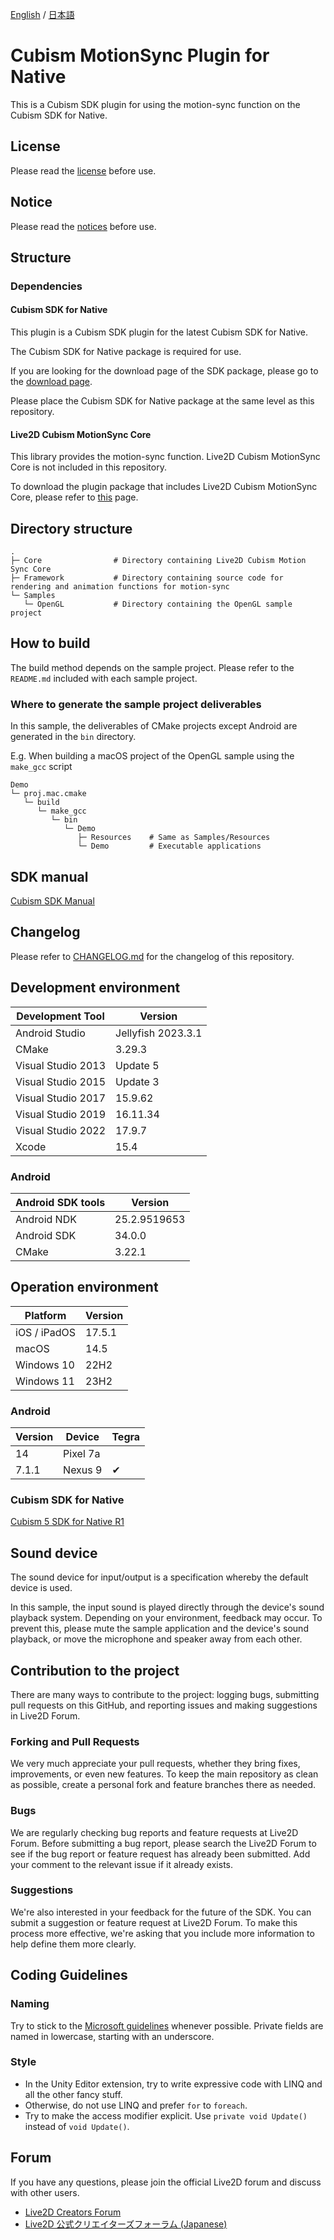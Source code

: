 [English](README.md) / [日本語](README.ja.md)


# Cubism MotionSync Plugin for Native

This is a Cubism SDK plugin for using the motion-sync function on the Cubism SDK for Native.


## License

Please read the [license](LICENSE.md) before use.


## Notice

Please read the [notices](NOTICE.md) before use.


## Structure

### Dependencies

#### Cubism SDK for Native

This plugin is a Cubism SDK plugin for the latest Cubism SDK for Native.

The Cubism SDK for Native package is required for use.

If you are looking for the download page of the SDK package, please go to the [download page](https://www.live2d.com/en/sdk/download/native/).

Please place the Cubism SDK for Native package at the same level as this repository.

#### Live2D Cubism MotionSync Core

This library provides the motion-sync function. Live2D Cubism MotionSync Core is not included in this repository.

To download the plugin package that includes Live2D Cubism MotionSync Core, please refer to [this](https://www.live2d.com/en/sdk/download/motionsync/) page.


## Directory structure

```
.
├─ Core                # Directory containing Live2D Cubism Motion Sync Core
├─ Framework           # Directory containing source code for rendering and animation functions for motion-sync
└─ Samples
   └─ OpenGL           # Directory containing the OpenGL sample project
```


## How to build

The build method depends on the sample project.
Please refer to the `README.md` included with each sample project.

### Where to generate the sample project deliverables

In this sample, the deliverables of CMake projects except Android are generated in the `bin` directory.

E.g. When building a macOS project of the OpenGL sample using the `make_gcc` script
```
Demo
└─ proj.mac.cmake
   └─ build
      └─ make_gcc
         └─ bin
            └─ Demo
               ├─ Resources    # Same as Samples/Resources
               └─ Demo         # Executable applications
```


## SDK manual

[Cubism SDK Manual](https://docs.live2d.com/en/cubism-sdk-manual/top/)


## Changelog

Please refer to [CHANGELOG.md](CHANGELOG.md) for the changelog of this repository.


## Development environment

| Development Tool | Version |
| --- | --- |
| Android Studio | Jellyfish 2023.3.1 |
| CMake | 3.29.3 |
| Visual Studio 2013 | Update 5 |
| Visual Studio 2015 | Update 3 |
| Visual Studio 2017 | 15.9.62 |
| Visual Studio 2019 | 16.11.34 |
| Visual Studio 2022 | 17.9.7  |
| Xcode | 15.4 |

### Android

| Android SDK tools | Version |
| --- | --- |
| Android NDK | 25.2.9519653 |
| Android SDK | 34.0.0 |
| CMake | 3.22.1 |


## Operation environment

| Platform | Version |
| --- | --- |
| iOS / iPadOS | 17.5.1 |
| macOS | 14.5 |
| Windows 10 | 22H2 |
| Windows 11 | 23H2 |

### Android

| Version | Device | Tegra |
| --- | --- | --- |
| 14 | Pixel 7a | |
| 7.1.1 | Nexus 9 | ✔︎ |

### Cubism SDK for Native

[Cubism 5 SDK for Native R1](https://github.com/Live2D/CubismNativeSamples/releases/tag/5-r.1)


## Sound device

The sound device for input/output is a specification whereby the default device is used.

In this sample, the input sound is played directly through the device's sound playback system.
 Depending on your environment, feedback may occur. To prevent this, please mute the sample application and the device's sound playback, or move the microphone and speaker away from each other.


## Contribution to the project

There are many ways to contribute to the project: logging bugs, submitting pull requests on this GitHub, and reporting issues and making suggestions in Live2D Forum.

### Forking and Pull Requests

We very much appreciate your pull requests, whether they bring fixes, improvements, or even new features. To keep the main repository as clean as possible, create a personal fork and feature branches there as needed.

### Bugs

We are regularly checking bug reports and feature requests at Live2D Forum. Before submitting a bug report, please search the Live2D Forum to see if the bug report or feature request has already been submitted. Add your comment to the relevant issue if it already exists.

### Suggestions

We're also interested in your feedback for the future of the SDK. You can submit a suggestion or feature request at Live2D Forum. To make this process more effective, we're asking that you include more information to help define them more clearly.

## Coding Guidelines

### Naming

Try to stick to the [Microsoft guidelines](https://msdn.microsoft.com/en-us/library/ms229002(v=vs.110).aspx) whenever possible. Private fields are named in lowercase, starting with an underscore.

### Style

- In the Unity Editor extension, try to write expressive code with LINQ and all the other fancy stuff.
- Otherwise, do not use LINQ and prefer `for` to `foreach`.
- Try to make the access modifier explicit. Use `private void Update()` instead of `void Update()`.

## Forum

If you have any questions, please join the official Live2D forum and discuss with other users.

- [Live2D Creators Forum](https://community.live2d.com/)
- [Live2D 公式クリエイターズフォーラム (Japanese)](https://creatorsforum.live2d.com/)
